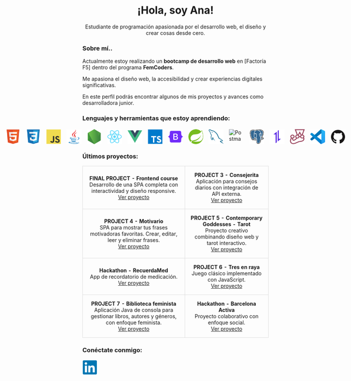 
<h1 align="center">¡Hola, soy Ana! </h1>
<p align="center">
Estudiante de programación apasionada por el desarrollo web, el diseño y crear cosas desde cero.
  <br/>

  ### Sobre mí..

Actualmente estoy realizando un **bootcamp de desarrollo web** en [Factoría F5] dentro del programa **FemCoders**.

Me apasiona el diseño web, la accesibilidad y crear experiencias digitales significativas.

 En este perfil podrás encontrar algunos de mis proyectos y avances como desarrolladora junior.


### Lenguajes y herramientas que estoy aprendiendo:

  <div style="display: flex; justify-content: center; gap: 15px; align-items: center; margin: 20px 0;">
  <img src="https://raw.githubusercontent.com/devicons/devicon/master/icons/html5/html5-original.svg" alt="html5" width="40" height="40"/>
  <img src="https://raw.githubusercontent.com/devicons/devicon/master/icons/css3/css3-original.svg" alt="css3" width="40" height="40"/>
  <img src="https://raw.githubusercontent.com/devicons/devicon/master/icons/javascript/javascript-original.svg" alt="javascript" width="40" >
  <img src="https://raw.githubusercontent.com/devicons/devicon/master/icons/java/java-original.svg" alt="java" width="40" height="40"/>
  <img src="https://raw.githubusercontent.com/devicons/devicon/master/icons/nodejs/nodejs-original.svg" alt="nodejs" width="40" height="40"/>
  <img src="https://raw.githubusercontent.com/devicons/devicon/master/icons/react/react-original.svg" alt="react" width="40" height="40"/>
  <img src="https://raw.githubusercontent.com/devicons/devicon/master/icons/vuejs/vuejs-original.svg" alt="vuejs" width="40" height="40"/>
  <img src="https://raw.githubusercontent.com/devicons/devicon/master/icons/typescript/typescript-original.svg" alt="typescript" width="40" height="40"/>
  <img src="https://raw.githubusercontent.com/devicons/devicon/master/icons/bootstrap/bootstrap-plain.svg" alt="bootstrap" width="40" height="40"/>
  <img src="https://raw.githubusercontent.com/devicons/devicon/master/icons/spring/spring-original.svg" alt="Spring Boot" width="40" height="40"/>
  <img src="https://raw.githubusercontent.com/devicons/devicon/master/icons/mysql/mysql-original.svg" alt="MySQL" width="40" height="40"/>
  <img src="https://www.vectorlogo.zone/logos/getpostman/getpostman-icon.svg" alt="Postman" width="40" height="40"/>
  <img src="https://raw.githubusercontent.com/devicons/devicon/master/icons/postgresql/postgresql-original.svg" alt="PostgreSQL" width="40" height="40"/>
  <img src="https://raw.githubusercontent.com/devicons/devicon/master/icons/axios/axios-plain.svg" alt="Axios" width="40" height="40"/>
  <img src="https://raw.githubusercontent.com/devicons/devicon/master/icons/jest/jest-plain.svg" alt="Testing (Jest)" width="40" height="40"/>
  <img src="https://raw.githubusercontent.com/devicons/devicon/master/icons/vscode/vscode-original.svg" alt="vscode" width="40" height="40"
  <img src="https://raw.githubusercontent.com/devicons/devicon/master/icons/figma/figma-original.svg" alt="figma" width="40" height="40"/>
  <img src="https://raw.githubusercontent.com/devicons/devicon/master/icons/github/github-original.svg" alt="github" width="40" height="40"/>
  </div>


### Últimos proyectos:

<table style="width:100%; border-collapse: collapse; text-align:center;">
  <tr>
    <td style="border: 1px solid #ddd; padding: 15px;">
      <b>FINAL PROJECT - Frontend course</b><br>
      Desarrollo de una SPA completa con interactividad y diseño responsive.<br>
      <a href="TU_LINK_DEL_PROYECTO" target="_blank">Ver proyecto</a>
    </td>
    <td style="border: 1px solid #ddd; padding: 15px;">
      <b>PROJECT 3 - Consejerita</b><br>
      Aplicación para consejos diarios con integración de API externa.<br>
      <a href="TU_LINK_DEL_PROYECTO" target="_blank">Ver proyecto</a>
    </td>
  </tr>
  <tr>
    <td style="border: 1px solid #ddd; padding: 15px;">
      <b>PROJECT 4 - Motivario</b><br>
      SPA para mostrar tus frases motivadoras favoritas. Crear, editar, leer y eliminar frases.<br>
      <a href="TU_LINK_DEL_PROYECTO" target="_blank">Ver proyecto</a>
    </td>
    <td style="border: 1px solid #ddd; padding: 15px;">
      <b>PROJECT 5 - Contemporary Goddesses - Tarot</b><br>
      Proyecto creativo combinando diseño web y tarot interactivo.<br>
      <a href="TU_LINK_DEL_PROYECTO" target="_blank">Ver proyecto</a>
    </td>
  </tr>
  <tr>
    <td style="border: 1px solid #ddd; padding: 15px;">
      <b>Hackathon - RecuerdaMed</b><br>
      App de recordatorio de medicación.<br>
      <a href="TU_LINK_DEL_PROYECTO" target="_blank">Ver proyecto</a>
    </td>
    <td style="border: 1px solid #ddd; padding: 15px;">
      <b>PROJECT 6 - Tres en raya</b><br>
      Juego clásico implementado con JavaScript.<br>
      <a href="TU_LINK_DEL_PROYECTO" target="_blank">Ver proyecto</a>
    </td>
  </tr>
  <tr>
    <td style="border: 1px solid #ddd; padding: 15px;">
      <b>PROJECT 7 - Biblioteca feminista</b><br>
      Aplicación Java de consola para gestionar libros, autores y géneros, con enfoque feminista.<br>
      <a href="TU_LINK_DEL_PROYECTO" target="_blank">Ver proyecto</a>
    </td>
    <td style="border: 1px solid #ddd; padding: 15px;">
      <b>Hackathon - Barcelona Activa</b><br>
      Proyecto colaborativo con enfoque social.<br>
      <a href="TU_LINK_DEL_PROYECTO" target="_blank">Ver proyecto</a>
    </td>
  </tr>
</table>

  


### Conéctate conmigo:

<a href="https://www.linkedin.com/in/ana-aguilera-morales/" target="_blank" rel="noopener noreferrer">
  <img src="https://raw.githubusercontent.com/devicons/devicon/master/icons/linkedin/linkedin-original.svg" alt="LinkedIn" width="40" height="40"/>
</a>



